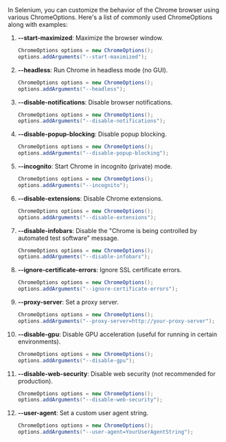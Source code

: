 In Selenium, you can customize the behavior of the Chrome browser using various ChromeOptions. Here's a list of commonly used ChromeOptions along with examples:

1. **--start-maximized**: Maximize the browser window.

   ```java
   ChromeOptions options = new ChromeOptions();
   options.addArguments("--start-maximized");
   ```

2. **--headless**: Run Chrome in headless mode (no GUI).

   ```java
   ChromeOptions options = new ChromeOptions();
   options.addArguments("--headless");
   ```

3. **--disable-notifications**: Disable browser notifications.

   ```java
   ChromeOptions options = new ChromeOptions();
   options.addArguments("--disable-notifications");
   ```

4. **--disable-popup-blocking**: Disable popup blocking.

   ```java
   ChromeOptions options = new ChromeOptions();
   options.addArguments("--disable-popup-blocking");
   ```

5. **--incognito**: Start Chrome in incognito (private) mode.

   ```java
   ChromeOptions options = new ChromeOptions();
   options.addArguments("--incognito");
   ```

6. **--disable-extensions**: Disable Chrome extensions.

   ```java
   ChromeOptions options = new ChromeOptions();
   options.addArguments("--disable-extensions");
   ```

7. **--disable-infobars**: Disable the "Chrome is being controlled by automated test software" message.

   ```java
   ChromeOptions options = new ChromeOptions();
   options.addArguments("--disable-infobars");
   ```

8. **--ignore-certificate-errors**: Ignore SSL certificate errors.

   ```java
   ChromeOptions options = new ChromeOptions();
   options.addArguments("--ignore-certificate-errors");
   ```

9. **--proxy-server**: Set a proxy server.

   ```java
   ChromeOptions options = new ChromeOptions();
   options.addArguments("--proxy-server=http://your-proxy-server");
   ```

10. **--disable-gpu**: Disable GPU acceleration (useful for running in certain environments).

    ```java
    ChromeOptions options = new ChromeOptions();
    options.addArguments("--disable-gpu");
    ```

11. **--disable-web-security**: Disable web security (not recommended for production).

    ```java
    ChromeOptions options = new ChromeOptions();
    options.addArguments("--disable-web-security");
    ```

12. **--user-agent**: Set a custom user agent string.

    ```java
    ChromeOptions options = new ChromeOptions();
    options.addArguments("--user-agent=YourUserAgentString");
    ```
